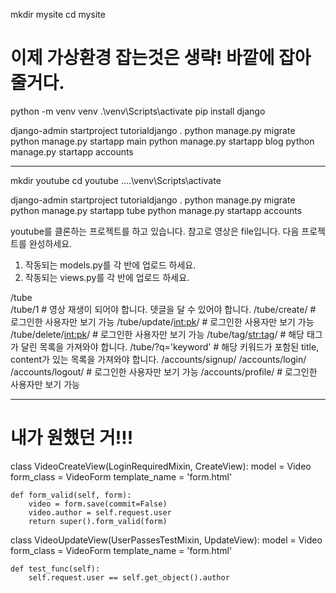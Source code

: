 mkdir mysite
cd mysite

# 이제 가상환경 잡는것은 생략! 바깥에 잡아줄거다.
python -m venv venv
.\venv\Scripts\activate
pip install django

django-admin startproject tutorialdjango .
python manage.py migrate
python manage.py startapp main
python manage.py startapp blog
python manage.py startapp accounts

---

mkdir youtube
cd youtube
..\..\venv\Scripts\activate

django-admin startproject tutorialdjango .
python manage.py migrate
python manage.py startapp tube
python manage.py startapp accounts

youtube를 클론하는 프로젝트를 하고 있습니다. 참고로 영상은 file입니다. 다음 프로젝트를 완성하세요.

1. 작동되는 models.py를 각 반에 업로드 하세요.
2. 작동되는 views.py를 각 반에 업로드 하세요.

/tube   
/tube/1                     # 영상 재생이 되어야 합니다. 뎃글을 달 수 있어야 합니다.
/tube/create/               # 로그인한 사용자만 보기 가능
/tube/update/<int:pk>/      # 로그인한 사용자만 보기 가능
/tube/delete/<int:pk>/      # 로그인한 사용자만 보기 가능
/tube/tag/<str:tag>/        # 해당 태그가 달린 목록을 가져와야 합니다.
/tube/?q='keyword'          # 해당 키워드가 포함된 title, content가 있는 목록을 가져와야 합니다.
/accounts/signup/
/accounts/login/
/accounts/logout/           # 로그인한 사용자만 보기 가능
/accounts/profile/          # 로그인한 사용자만 보기 가능

---
# 내가 원했던 거!!!
class VideoCreateView(LoginRequiredMixin, CreateView):
    model = Video
    form_class = VideoForm
    template_name = 'form.html'
    
    def form_valid(self, form):
        video = form.save(commit=False)
        video.author = self.request.user
        return super().form_valid(form)

class VideoUpdateView(UserPassesTestMixin, UpdateView):
    model = Video
    form_class = VideoForm
    template_name = 'form.html'
    
    def test_func(self):
        self.request.user == self.get_object().author